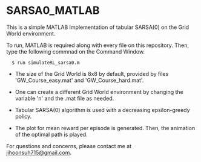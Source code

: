 # SARSA0_MATLAB
This is a simple MATLAB Implementation of tabular SARSA(0) on the Grid World environment.

To run, MATLAB is required along with every file on this repository.
Then, type the following commnad on the Command Window.
  
      $ run simulateRL_sarsa0.m

* The size of the Grid World is 8x8 by default, provided by files 'GW_Course_easy.mat' and 'GW_Course_hard.mat'.

* One can create a different Grid World environment by changing the variable 'n' and the .mat file as needed.

* Tabular SARSA(0) algorithm is used with a decreasing epsilon-greedy policy.

* The plot for mean reward per episode is generated. Then, the animation of the optimal path is played.

For questions and concerns, please contact me at jihoonsuh715@gmail.com.
